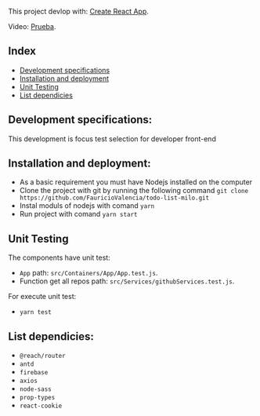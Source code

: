 This project devlop with: [Create React App](https://github.com/facebookincubator/create-react-app).

Video: [Prueba](https://youtu.be/bYXcUlsnvYk).

## Index

- [Development specifications](#development-specifications)
- [Installation and deployment](#installation-and-deployment)
- [Unit Testing](#unit-testing)
- [List dependicies](#list-dependicies)

## Development specifications:

This development is focus test selection for developer front-end

## Installation and deployment:

- As a basic requirement you must have Nodejs installed on the computer
- Clone the project with git by running the following command `git clone https://github.com/FauricioValencia/todo-list-milo.git`
- Instal moduls of nodejs with comand `yarn`
- Run project with comand `yarn start`

## Unit Testing

The components have unit test:

- `App` path: `src/Containers/App/App.test.js`.
- Function get all repos path: `src/Services/githubServices.test.js`.

For execute unit test:

- `yarn test`

## List dependicies:

- `@reach/router`
- `antd`
- `firebase`
- `axios`
- `node-sass`
- `prop-types`
- `react-cookie`
